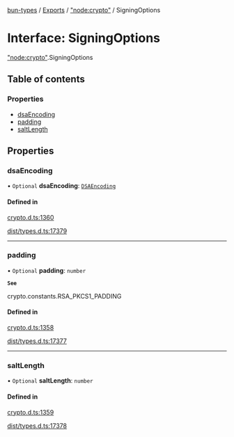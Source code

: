 [bun-types](https://github.com/oven-sh/bun-types/blob/master/api-docs/README.md) / [Exports](https://github.com/oven-sh/bun-types/blob/master/api-docs/modules.md) / ["node:crypto"](https://github.com/oven-sh/bun-types/blob/master/api-docs/modules/node_crypto_.md) / SigningOptions

# Interface: SigningOptions

["node:crypto"](https://github.com/oven-sh/bun-types/blob/master/api-docs/modules/node_crypto_.md).SigningOptions

## Table of contents

### Properties

- [dsaEncoding](https://github.com/oven-sh/bun-types/blob/master/api-docs/interfaces/node_crypto_.SigningOptions.md#dsaencoding)
- [padding](https://github.com/oven-sh/bun-types/blob/master/api-docs/interfaces/node_crypto_.SigningOptions.md#padding)
- [saltLength](https://github.com/oven-sh/bun-types/blob/master/api-docs/interfaces/node_crypto_.SigningOptions.md#saltlength)

## Properties

### dsaEncoding

• `Optional` **dsaEncoding**: [`DSAEncoding`](https://github.com/oven-sh/bun-types/blob/master/api-docs/modules/crypto_.md#dsaencoding)

#### Defined in

[crypto.d.ts:1360](https://github.com/valgaze/bun-types/blob/6f8dbf8/crypto.d.ts#L1360)

[dist/types.d.ts:17379](https://github.com/valgaze/bun-types/blob/6f8dbf8/dist/types.d.ts#L17379)

___

### padding

• `Optional` **padding**: `number`

**`See`**

crypto.constants.RSA_PKCS1_PADDING

#### Defined in

[crypto.d.ts:1358](https://github.com/valgaze/bun-types/blob/6f8dbf8/crypto.d.ts#L1358)

[dist/types.d.ts:17377](https://github.com/valgaze/bun-types/blob/6f8dbf8/dist/types.d.ts#L17377)

___

### saltLength

• `Optional` **saltLength**: `number`

#### Defined in

[crypto.d.ts:1359](https://github.com/valgaze/bun-types/blob/6f8dbf8/crypto.d.ts#L1359)

[dist/types.d.ts:17378](https://github.com/valgaze/bun-types/blob/6f8dbf8/dist/types.d.ts#L17378)
